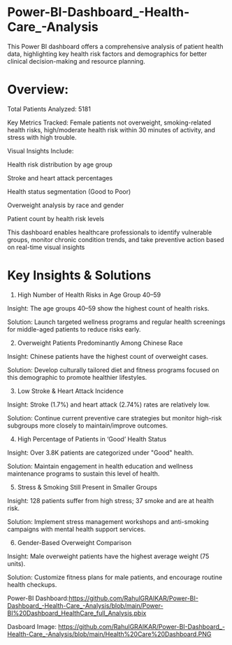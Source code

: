 # Power-BI-Dashboard_-Health-Care_-Analysis
This Power BI dashboard offers a comprehensive analysis of patient health data, highlighting key health risk factors and demographics for better clinical decision-making and resource planning.   




# Overview:

Total Patients Analyzed: 5181

Key Metrics Tracked: Female patients not overweight, smoking-related health risks, high/moderate health risk within 30 minutes of activity, and stress with high trouble.

Visual Insights Include:

Health risk distribution by age group

Stroke and heart attack percentages

Health status segmentation (Good to Poor)

Overweight analysis by race and gender

Patient count by health risk levels



This dashboard enables healthcare professionals to identify vulnerable groups, monitor chronic condition trends, and take preventive action based on real-time visual insights


# Key Insights & Solutions

1. High Number of Health Risks in Age Group 40–59

Insight: The age groups 40–59 show the highest count of health risks.

Solution: Launch targeted wellness programs and regular health screenings for middle-aged patients to reduce risks early.



2. Overweight Patients Predominantly Among Chinese Race

Insight: Chinese patients have the highest count of overweight cases.

Solution: Develop culturally tailored diet and fitness programs focused on this demographic to promote healthier lifestyles.



3. Low Stroke & Heart Attack Incidence

Insight: Stroke (1.7%) and heart attack (2.74%) rates are relatively low.

Solution: Continue current preventive care strategies but monitor high-risk subgroups more closely to maintain/improve outcomes.



4. High Percentage of Patients in ‘Good’ Health Status

Insight: Over 3.8K patients are categorized under "Good" health.

Solution: Maintain engagement in health education and wellness maintenance programs to sustain this level of health.



5. Stress & Smoking Still Present in Smaller Groups

Insight: 128 patients suffer from high stress; 37 smoke and are at health risk.

Solution: Implement stress management workshops and anti-smoking campaigns with mental health support services.



6. Gender-Based Overweight Comparison

Insight: Male overweight patients have the highest average weight (75 units).

Solution: Customize fitness plans for male patients, and encourage routine health checkups.


Power-BI Dashboard:https://github.com/RahulGRAIKAR/Power-BI-Dashboard_-Health-Care_-Analysis/blob/main/Power-BI%20Dashboard_HealthCare_full_Analysis.pbix

Dasboard Image:  https://github.com/RahulGRAIKAR/Power-BI-Dashboard_-Health-Care_-Analysis/blob/main/Health%20Care%20Dashboard.PNG
